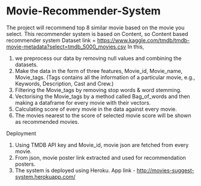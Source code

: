 # Movie-Recommender-System
The project will recommend top 8 similar movie based on the movie you select.
This recommender system is based on Content, so Content based recommender system
Dataset link = https://www.kaggle.com/tmdb/tmdb-movie-metadata?select=tmdb_5000_movies.csv
In this, 
1. we preprocess our data by removing null values and combining the datasets.
2. Make the data in the form of three features, Movie_id, Movie_name, Movie_tags.
(Tags contains all the information of a particular movie, e.g., Keywords, Description, Cast and Crew.)
3. Filtering the Movie_tags by removing stop words & word stemming.
4. Vectorising the Movie_tags by a method called Bag_of_words and then making a dataframe for every movie with their vectors.
5. Calculating score of every movie in the data against every movie.
6. The movies nearest to the score of selected movie score will be shown as recommended movies.

Deployment
1. Using TMDB API key and Movie_id, movie json are fetched from every movie.
2. From json, movie poster link extracted and used for recommendation posters.
3. The system is deployed using Heroku.
App link - http://movies-suggest-system.herokuapp.com/
